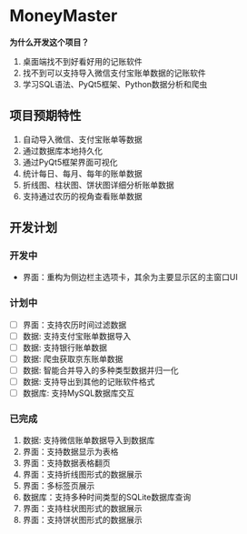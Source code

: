# MoneyMaster

**为什么开发这个项目？**

1. 桌面端找不到好看好用的记账软件
2. 找不到可以支持导入微信支付宝账单数据的记账软件
3. 学习SQL语法、PyQt5框架、Python数据分析和爬虫

## 项目预期特性

1. 自动导入微信、支付宝账单等数据 
2. 通过数据库本地持久化 
3. 通过PyQt5框架界面可视化 
4. 统计每日、每月、每年的账单数据
5. 折线图、柱状图、饼状图详细分析账单数据
6. 支持通过农历的视角查看账单数据

## 开发计划

### 开发中

- 界面：重构为侧边栏主选项卡，其余为主要显示区的主窗口UI

### 计划中

- [ ]  界面：支持农历时间过滤数据
- [ ]  数据: 支持支付宝账单数据导入
- [ ]  数据: 支持银行账单数据
- [ ]  数据: 爬虫获取京东账单数据
- [ ]  数据: 智能合并导入的多种类型数据并归一化
- [ ]  数据: 支持导出到其他的记账软件格式
- [ ]  数据库: 支持MySQL数据库交互

### 已完成

1. 数据: 支持微信账单数据导入到数据库
2. 界面：支持数据显示为表格
3. 界面：支持数据表格翻页
4. 界面：支持折线图形式的数据展示
5. 界面：多标签页展示
6. 数据库：支持多种时间类型的SQLite数据库查询
7. 界面：支持柱状图形式的数据展示
8. 界面：支持饼状图形式的数据展示